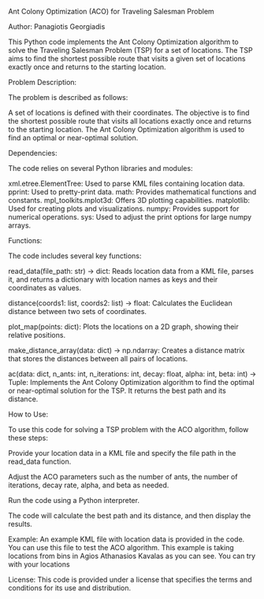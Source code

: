 Ant Colony Optimization (ACO) for Traveling Salesman Problem

Author: Panagiotis Georgiadis

This Python code implements the Ant Colony Optimization algorithm to solve the Traveling Salesman Problem (TSP) for a set of locations. The TSP aims to find the shortest possible route that visits a given set of locations exactly once and returns to the starting location.

Problem Description:

The problem is described as follows:

A set of locations is defined with their coordinates.
The objective is to find the shortest possible route that visits all locations exactly once and returns to the starting location.
The Ant Colony Optimization algorithm is used to find an optimal or near-optimal solution.

Dependencies:

The code relies on several Python libraries and modules:

xml.etree.ElementTree: Used to parse KML files containing location data.
pprint: Used to pretty-print data.
math: Provides mathematical functions and constants.
mpl_toolkits.mplot3d: Offers 3D plotting capabilities.
matplotlib: Used for creating plots and visualizations.
numpy: Provides support for numerical operations.
sys: Used to adjust the print options for large numpy arrays.

Functions:

The code includes several key functions:

read_data(file_path: str) -> dict: Reads location data from a KML file, parses it, and returns a dictionary with location names as keys and their coordinates as values.

distance(coords1: list, coords2: list) -> float: Calculates the Euclidean distance between two sets of coordinates.

plot_map(points: dict): Plots the locations on a 2D graph, showing their relative positions.

make_distance_array(data: dict) -> np.ndarray: Creates a distance matrix that stores the distances between all pairs of locations.

ac(data: dict, n_ants: int, n_iterations: int, decay: float, alpha: int, beta: int) -> Tuple: Implements the Ant Colony Optimization algorithm to find the optimal or near-optimal solution for the TSP. It returns the best path and its distance.

How to Use:

To use this code for solving a TSP problem with the ACO algorithm, follow these steps:

Provide your location data in a KML file and specify the file path in the read_data function.

Adjust the ACO parameters such as the number of ants, the number of iterations, decay rate, alpha, and beta as needed.

Run the code using a Python interpreter.

The code will calculate the best path and its distance, and then display the results.

Example:
An example KML file with location data is provided in the code. You can use this file to test the ACO algorithm. This example is taking locations from bins in Agios Athanasios Kavalas as you can see. You can try with your locations

License:
This code is provided under a license that specifies the terms and conditions for its use and distribution.

